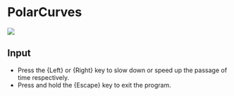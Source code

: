 # PolarCurves

![](/res/image/PolarCurves.gif)

## Input
- Press the {Left} or {Right} key to slow down or speed up the passage of time respectively.
- Press and hold the {Escape} key to exit the program.